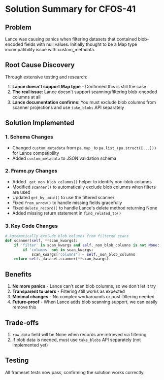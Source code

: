 # Solution Summary for CFOS-41

## Problem
Lance was causing panics when filtering datasets that contained blob-encoded fields with null values. Initially thought to be a Map type incompatibility issue with custom_metadata.

## Root Cause Discovery
Through extensive testing and research:

1. **Lance doesn't support Map type** - Confirmed this is still the case
2. **The real issue**: Lance doesn't support scanning/filtering blob-encoded columns at all
3. **Lance documentation confirms**: You must exclude blob columns from scanner projections and use `take_blobs` API separately

## Solution Implemented

### 1. Schema Changes
- Changed `custom_metadata` from `pa.map_` to `pa.list_(pa.struct([...]))` for Lance compatibility
- Added `custom_metadata` to JSON validation schema

### 2. Frame.py Changes
- Added `_get_non_blob_columns()` helper to identify non-blob columns
- Modified `scanner()` to automatically exclude blob columns when filters are used
- Updated `get_by_uuid()` to use the filtered scanner
- Fixed `from_arrow()` to handle missing fields gracefully
- Fixed `delete_record()` to handle Lance's delete method returning None
- Added missing return statement in `find_related_to()`

### 3. Key Code Changes

```python
# Automatically exclude blob columns from filtered scans
def scanner(self, **scan_kwargs):
    if 'filter' in scan_kwargs and self._non_blob_columns is not None:
        if 'columns' not in scan_kwargs:
            scan_kwargs['columns'] = self._non_blob_columns
    return self._dataset.scanner(**scan_kwargs)
```

## Benefits
1. **No more panics** - Lance can't scan blob columns, so we don't let it try
2. **Transparent to users** - Filtering still works as expected
3. **Minimal changes** - No complex workarounds or post-filtering needed
4. **Future-proof** - When Lance adds blob scanning support, we can easily remove this

## Trade-offs
1. `raw_data` field will be None when records are retrieved via filtering
2. If blob data is needed, must use `take_blobs` API separately (not implemented yet)

## Testing
All frameset tests now pass, confirming the solution works correctly.